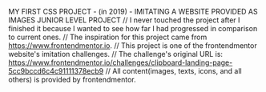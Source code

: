MY FIRST CSS PROJECT - (in 2019) - IMITATING A WEBSITE PROVIDED AS IMAGES
JUNIOR LEVEL PROJECT
//
I never touched the project after I finished it because I wanted to see how far I had progressed in comparison to current ones.
//
The inspiration for this project came from https://www.frontendmentor.io.
//
This project is one of the frontendmentor website's imitation challenges.
//
The challenge's original URL is:
https://www.frontendmentor.io/challenges/clipboard-landing-page-5cc9bccd6c4c91111378ecb9
//
All content(images, texts, icons, and all others) is provided by frontendmentor.
